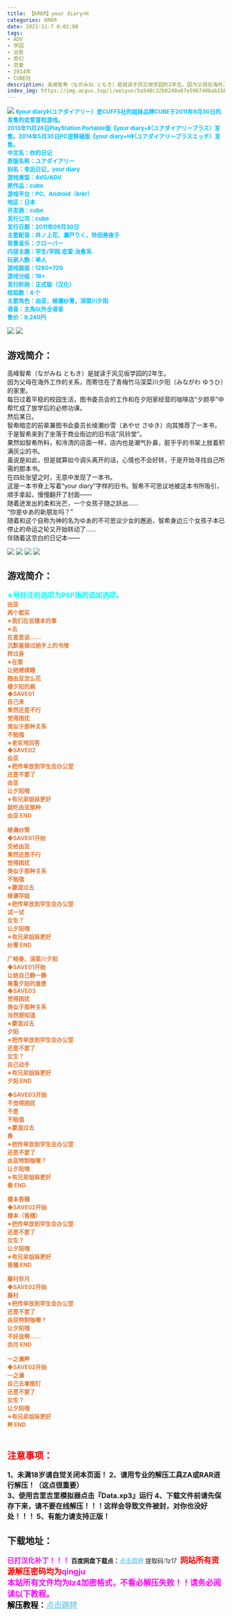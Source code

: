 ```yaml
---
title: 【KRKR】your diary+H
categories: KRKR
date: 2021-11-7 0:01:00
tags:
- ADV
- 学园
- 治愈
- 奇幻
- 恋爱
- 2014年
- CUBE社
description: 高峰智希（ながみね ともき）是就读于风见坂学园的2年生。因为父母在海外工作的关系，而寄住在了青梅竹马深菜川夕阳（みながわ ゆうひ）的家里。 每日过着平稳的校园生活，图书委员会的工作和在夕阳家经营的咖啡店“夕颜亭”中帮忙成了放学后的必修功课。    
index_img: https://img.acgus.top/i/weiyun/5a540c32b8240a67e596740bab1bbbe7c01247c44532382906cfb678f033a3395b2cec78278aad6b97e486371e0465f9.webp
---
```

![](https://img.acgus.top/i/weiyun/5a540c32b8240a67e596740bab1bbbe7c01247c44532382906cfb678f033a3395b2cec78278aad6b97e486371e0465f9.webp)
<font color=#00BFFF size=2>**《your diary》（ユアダイアリー）是CUFFS社的姐妹品牌CUBE于2011年9月30日的发售的恋爱冒险游戏。    
2013年11月28日PlayStation Portable版《your diary+》（ユアダイアリープラス）发售。2014年5月30日PC逆移植版《your diary+H》（ユアダイアリープラスエッチ）发售。   
中文名：你的日记   
原版名称：ユアダイアリー  
别名：幸运日记，your diary   
游戏类型：AVG/ADV  
原作品：cube  
游戏平台：PC、Android（krkr）  
地区：日本   
开发商：cube   
发行公司：cube   
发行日期：2011年09月30日     
主要配音：井ノ上花、瀬戸りく、铃田美夜子     
背景音乐：クローバー     
内容主题：学生/学园.恋爱.治愈系.     
玩家人数：单人     
游戏画面：1280*720     
游戏分级：18+     
发行阶段：正式版（汉化）     
结局数：4 个     
主要角色：由亚，绫瀬纱雪，深菜川夕阳     
语音：主角以外全语音     
售价：9,240円**</font>      
     
![](https://img.acgus.top/i/weiyun/560a3ee16d12ddf34b542cb0db0b5132851982db40981b42250448e7a7fbc9980bd7b00fad726b37c2d2b8b6d4bac834.webp)
![](https://img.acgus.top/i/weiyun/e74e965e4a86bdde9748afb995fb550677a31fc72105f877e552685796934c6f0bc0b5a78f2fed0a21f3cddf96fcf4fe.webp)
## 游戏简介：
高峰智希（ながみね ともき）是就读于风见坂学园的2年生。     
因为父母在海外工作的关系，而寄住在了青梅竹马深菜川夕阳（みながわ ゆうひ）的家里。     
每日过着平稳的校园生活，图书委员会的工作和在夕阳家经营的咖啡店“夕颜亭”中帮忙成了放学后的必修功课。     
然后某日。     
智希暗恋的前辈兼图书会委员长绫瀬纱雪（あやせ さゆき）向其推荐了一本书，于是智希来到了坐落于商业街边的旧书店“风铃堂”。     
果然如智希所料，和冷清的店面一样，店内也是潮气扑鼻，脏乎乎的书架上放着积满灰尘的书。     
虽说是如此，但是就算如今调头离开的话，心情也不会好转，于是开始寻找自己所需的那本书。     
在四处张望之时，无意中发现了一本书。     
这是一本书脊上写着“your diary”字样的旧书。智希不可思议地被这本书所吸引，顺手拿起，慢慢翻开了封面――     
随着迸发出的柔和光芒，一个女孩子随之跃出……          
“你是ゆあ的新朋友吗？”     
随着和这个自称为神的名为ゆあ的不可思议少女的邂逅，智希身边三个女孩子本已停止的命运之轮又开始转动了……     
伴随着这空白的日记本―― 

![](https://img.acgus.top/i/weiyun/888b12bbe8f301361470bd7c50783e35277df00bb6d97fcd9207b6f0ea63e777b66459c0327980e3d04082ad1445e1cf.webp)
![](https://img.acgus.top/i/weiyun/f7dd223e988f5dcf6199e57b03b77f78fb0287bf2bc88439620e3030b9c9671ba7caf8db81d3784541164ad66c4e8cb0.webp)
![](https://img.acgus.top/i/weiyun/b6002a5b14ee20d0251417e9ab8492f582e0b30d3e23932fb51ca90b09d0e28b66de2888bc66ffb9e973f193e841a8a1.webp)
![](https://img.acgus.top/i/weiyun/f6c88758d2c302fae7055bda04e8727163613a567dce00f64c8392f9091ce0fa0b88eb536cb3b4b2f2b6b563ab627344.webp)
## 游戏简介：
<font color=#00FFFF size=3>**※号标注的选项为PSP版的追加选项。**</font>            
<font color=#E47833 size=2>**由亚     
两个都买     
※我们在说榎本的事     
※去     
在意是说……     
沉默着接过她手上的书堆     
转过身     
※在意     
让她继续睡     
随由亚怎么花     
楼夕阳的肩     
◆SAVE01     
自己来     
果然还是不行     
觉得困扰     
类似于那种关系     
不勉强     
※老实地回答     
◆SAVE02     
由亚     
※把传单放到学生会办公室     
还是不要了     
由亚     
让夕阳喂     
※有兄弟姐妹更好     
就吃由亚那种     
由亚 END**     

**绫濑纱雪     
◆SAVE01开始     
交给由亚     
果然还是不行     
觉得困扰     
类似于那种关系     
不勉强     
※蒙混过去     
绫濑学姐     
※把传单放到学生会办公室     
试一试     
女生？     
让夕阳喂     
※有兄弟姐妹更好     
纱雪 END**     

**广崎奏、深菜川夕阳     
◆SAVE01开始     
让她自己静一静     
尊重夕阳的意愿     
◆SAVE03     
觉得困扰     
类似于那种关系     
当然想知道     
※蒙混过去     
夕阳          
※把传单放到学生会办公室     
还是不要了     
女生？     
自己动手     
※有兄弟姐妹更好     
夕阳 END**     

**◆SAVE03开始     
不觉得困扰     
不是     
不勉强     
※蒙混过去     
奏     
※把传单放到学生会办公室     
还是不要了     
由亚特制咖喱？     
让夕阳喂     
※有兄弟姐妹更好     
奏 END**     

**榎本香穗     
◆SAVE02开始     
榎本（香穗）     
※把传单放到学生会办公室     
还是不要了     
女生？     
让夕阳喂     
※有兄弟姐妹更好     
香穗 END**     

**藤村奈月     
◆SAVE02开始     
藤村     
※把传单放到学生会办公室     
还是不要了     
由亚特制咖喱？     
让夕阳喂     
不好说啊……     
奈月 END**     

**一之濑畔     
◆SAVE02开始     
一之濑     
自己去拿图钉     
还是不要了     
女生？     
让夕阳喂     
※有兄弟姐妹更好     
畔 END**</font>   
<br>  






## <font color=#FF0000 >注意事项：</font>
<font size=3><b>1、未满18岁请自觉关闭本页面！
2、请用专业的解压工具ZA或RAR进行解压！（这点很重要）           
3、使用吉里吉里模拟器点击『Data.xp3』运行
4、下载文件前请先保存下来，请不要在线解压！！！这样会导致文件被封，对你也没好处！！！
5、有能力请支持正版！</b></font>

## 下载地址：
<font color=#FF00FF size=3>**已打汉化补丁！！！**</font>
<b>百度网盘下载点：</b><a href="https://pan.baidu.com/s/1lCkFPlc1Cw1LkVj7Ar00Pw?pwd=1z17" style="color: #87CEEB;"><b>点击跳转</b></a> 提取码:1z17
<a style="padding: 0" href="https://post.qingju.org/AD/"><img style="max-width:100%" src="https://img.acgus.top/i/2024/07/478f689b8021d8d499ab43d21acf137a.gif" alt=""></a>
<b><font color=#FF0000 size=4>网站所有资源解压密码均为</b></font><b><font color=#FF00FF size=4>qingju</font><font color=#FF0000 ></font></b><br><b><font color=#FF00FF size=4>本站所有文件均为lz4加密格式，不看必解压失败！！请务必阅读以下教程。</b></font><br><b><font color=#000 size=4>解压教程：</b><a href="https://post.qingju.org/tutorial/000/" style="color: #87CEEB;"><b>点击跳转</b></a>